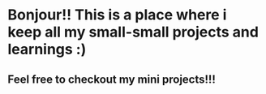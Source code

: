 # Bonjour!! This is a place where i keep all my small-small projects and learnings :)
## Feel free to checkout my mini projects!!!


